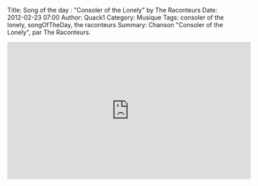 Title: Song of the day : "Consoler of the Lonely" by The Raconteurs
Date: 2012-02-23 07:00
Author: Quack1
Category: Musique
Tags: consoler of the lonely, songOfTheDay, the raconteurs
Summary: Chanson "Consoler of the Lonely", par The Raconteurs.

<iframe width="560" height="315" src="http://www.youtube.com/embed/GZ95o1iQDsY" frameborder="0" allowfullscreen></iframe>
